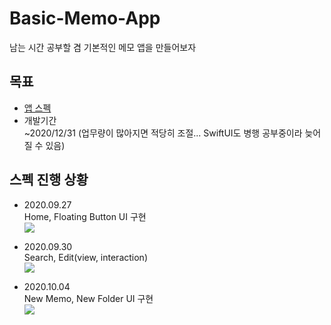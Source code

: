 # Basic-Memo-App  
남는 시간 공부할 겸 기본적인 메모 앱을 만들어보자

## 목표  

- [앱 스펙](https://github.com/Sungmin-Joo/Basic-Memo-App/issues)
- 개발기간  
~2020/12/31 (업무량이 많아지면 적당히 조절... SwiftUI도 병행 공부중이라 늦어질 수 있음)

## 스펙 진행 상황  
- 2020.09.27  
    Home, Floating Button UI 구현   
    <img src="https://user-images.githubusercontent.com/46941349/94368068-39c7b200-011d-11eb-9c95-a96475b8584c.gif">   
    
- 2020.09.30   
    Search, Edit(view, interaction)  
    <img src="https://user-images.githubusercontent.com/46941349/94694448-d1244380-036f-11eb-8ee2-b295c248f2d0.gif">

- 2020.10.04  
    New Memo, New Folder UI 구현  
    <img src="https://user-images.githubusercontent.com/46941349/95006890-2bf5bd80-0644-11eb-97f5-5bc34e2d86a7.gif">  
